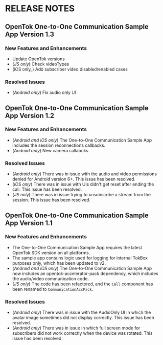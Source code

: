 # RELEASE NOTES

## OpenTok One-to-One Communication Sample App Version 1.3

### New Features and Enhancements

  - Update OpenTok versions
  - (_JS only_) Check videoTypes
  - (iOS only_) Add subscriber video disabled/enabled cases

### Resolved Issues
  
   - (_Android only_) Fix audio only UI

## OpenTok One-to-One Communication Sample App Version 1.2

### New Features and Enhancements

  - (_Android and iOS only_) The One-to-One Communication Sample App includes the session reconnections callbacks.
  - (_Android only_) New camera callabcks.

### Resolved Issues

  - (_Android only_) There was in issue with the audio and video permissions denied for Android version 6+. This issue has been resolved.
  - (_iOS only_) There was in issue with UIs didn't get reset after ending the call. This issue has been resolved.
  - (_JS only_) There was in issue trying to unsubscribe a stream from the session. This issue has been resolved.

## OpenTok One-to-One Communication Sample App Version 1.1

### New Features and Enhancements

  - The One-to-One Communication Sample App requires the latest OpenTok SDK version on all platforms.
  - The sample app contains logic used for logging for internal TokBox purposes only, which has been updated to v2. 
  - (_Android and iOS only_) The One-to-One Communication Sample App now includes an opentok-accelerator-pack dependency, which includes the audio/video communication code.
  - (_JS only_) The code has been refactored, and the `Call` component has been renamed to `CommunicationAccPack`.


### Resolved Issues

  - (_Android only_) There was in issue with the AudioOnly UI in which the avatar image sometimes did not display correctly. This issue has been resolved.
  - (_Android only_) There was in issue in which full screen mode for subscribers did not work correctly when the device was rotated. This issue has been resolved.
